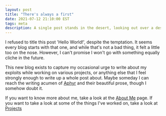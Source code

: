 ```yaml
---
layout: post
title: "There's always a first"
date: 2021-07-12 21:10:00 EST
tags: meta
description: A single post stands in the desert, looking out over a desolate wasteland
---
```


I refused to title this post 'Hello World!', despite the temptation. It seems every blog starts with that one, and while that's not a bad thing, it felt a little too on the nose. However, I can't promise I won't go with something equally cliche in the future.

This new blog exists to capture my occasional urge to write about my exploits while working on various projects, or anything else that I feel strongly enough to write up a whole post about. Maybe someday I can reach the writing acumen of [Aphyr](https://aphyr.com/) and their beautiful prose, though I somehow doubt it.

If you want to know more about me, take a look at the [About Me](/about) page. If you want to take a look at some of the things I've worked on, take a look at [Projects](/projects)
